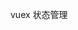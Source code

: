 vuex 状态管理
<!-- 
vuex 它集中于MVC模式中的Model层 规定所有的数据操作必须通过 action - mutation - state change 的流程来进行  再结合Vue的数据视图双向绑定特性来实现页面的展示更新，所以vuex是vue定制的 依赖vue 不能单独使用

vuex install 每个组件都有install方法

取值就会调用get方法 收集依赖

组件拿到是父级的store


getters 计算属性   
 -->